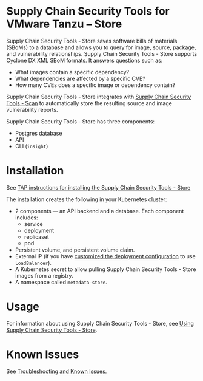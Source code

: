 # Supply Chain Security Tools for VMware Tanzu – Store

Supply Chain Security Tools - Store saves software bills of materials (SBoMs) to a database and allows you to query for image, source, package, and vulnerability relationships.  Supply Chain Security Tools - Store supports Cyclone DX XML SBoM formats.  It answers questions such as:

* What images contain a specific dependency?
* What dependencies are affected by a specific CVE?
* How many CVEs does a specific image or dependency contain?

Supply Chain Security Tools - Store integrates with [Supply Chain Security Tools - Scan](../scst-scan/overview.md) to automatically store the resulting source and image vulnerability reports.

Supply Chain Security Tools - Store has three components:

* Postgres database
* API
* CLI (`insight`)

# Installation

See [TAP instructions for installing the Supply Chain Security Tools - Store](../install.md#install-scst-store)

The installation creates the following in your Kubernetes cluster:

* 2 components — an API backend and a database. 
Each component includes:
    * service
    * deployment
    * replicaset
    * pod
* Persistent volume, and persistent volume claim.
* External IP (if you have [customized the deployment configuration](../install.md#install-scst-store) to use `LoadBalancer`).
* A Kubernetes secret to allow pulling Supply Chain Security Tools - Store images from a registry.
* A namespace called `metadata-store`.

# Usage

For information about using Supply Chain Security Tools - Store, see [Using Supply Chain Security Tools - Store](using_metadata_store.md). 

# Known Issues

See [Troubleshooting and Known Issues](known_issues.md).
